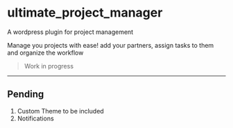 # ultimate_project_manager
A wordpress plugin for project management

Manage you projects with ease! add your partners, assign tasks to them and organize the workflow


> Work in progress

***

## Pending

1. Custom Theme to be included
2. Notifications

